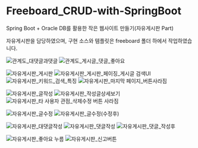 # Freeboard_CRUD-with-SpringBoot
Spring Boot + Oracle DB를 활용한 작은 웹사이트 만들기(자유게시판 Part)

자유게시판을 담당하였으며, 구현 소스와 템플릿은 freeboard 폴더 하에서 작업하였습니다.


![관계도_대댓글과댓글](https://github.com/bidulgi99/Freeboard_CRUD-with-SpringBoot/assets/28780657/40e908ac-c284-4ec4-a874-247fd5a5b122)
![관계도_게시글_댓글_좋아요](https://github.com/bidulgi99/Freeboard_CRUD-with-SpringBoot/assets/28780657/3f87f346-fb45-4665-a7c4-87d7882e3364)

![자유게시판_게시판](https://github.com/bidulgi99/Freeboard_CRUD-with-SpringBoot/assets/28780657/b51dd542-fdac-48c3-9784-1f6bc76bd0f4)
![자유게시판_게시판_페이징_게시글 검색UI](https://github.com/bidulgi99/Freeboard_CRUD-with-SpringBoot/assets/28780657/c9d02594-97c1-4ac0-87fe-80ebeeb6efe9)
![자유게시판_키워드_검색_특징](https://github.com/bidulgi99/Freeboard_CRUD-with-SpringBoot/assets/28780657/bb341630-5f69-49f2-8218-fb5e7f1a6a7a)
![자유게시판_마지막 페이지_버튼사라짐](https://github.com/bidulgi99/Freeboard_CRUD-with-SpringBoot/assets/28780657/c2071cc6-c8ce-42c6-bb29-512250509c78)

![자유게시판_글작성](https://github.com/bidulgi99/Freeboard_CRUD-with-SpringBoot/assets/28780657/27c987a9-b49d-46a4-8cd7-f5f79329db9f)
![자유게시판_작성글상세보기](https://github.com/bidulgi99/Freeboard_CRUD-with-SpringBoot/assets/28780657/319393c9-2951-4683-8bea-c5a42f8de1c7)
![자유게시판_타 사용자 관점_삭제수정 버튼 사라짐](https://github.com/bidulgi99/Freeboard_CRUD-with-SpringBoot/assets/28780657/445df623-9a06-4742-94ad-a326f2670ccf)

![자유게시판_글수정](https://github.com/bidulgi99/Freeboard_CRUD-with-SpringBoot/assets/28780657/8308bc6b-97ba-4a1c-891d-8582dfe59d68)
![자유게시판_글수정(수정후)](https://github.com/bidulgi99/Freeboard_CRUD-with-SpringBoot/assets/28780657/2aa889d1-84bb-447f-91d6-432f0e1a223d)

![자유게시판_대댓글작성](https://github.com/bidulgi99/Freeboard_CRUD-with-SpringBoot/assets/28780657/95fdfb6f-6d63-4ca9-9a1c-eaaf7ae3d28a)
![자유게시판_댓글작성](https://github.com/bidulgi99/Freeboard_CRUD-with-SpringBoot/assets/28780657/d137e7e8-7fd8-49fb-a528-20a0a7595ec6)
![자유게시판_댓글_작성후](https://github.com/bidulgi99/Freeboard_CRUD-with-SpringBoot/assets/28780657/d0bd5d57-30e7-4220-8b89-fda8bdb687db)

![자유게시판_좋아요 누름](https://github.com/bidulgi99/Freeboard_CRUD-with-SpringBoot/assets/28780657/5d6cb451-e3ce-42fc-8eba-03dc9fd1f97d)
![자유게시판_신고버튼](https://github.com/bidulgi99/Freeboard_CRUD-with-SpringBoot/assets/28780657/d74c7c58-1843-403f-87eb-7965d300e423)
